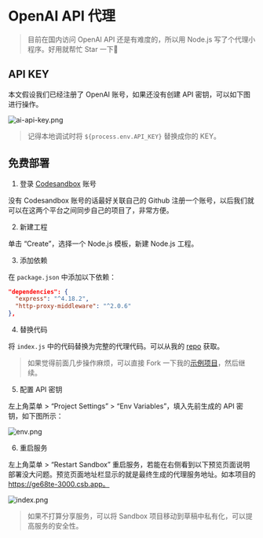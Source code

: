 # OpenAI API 代理 

> 目前在国内访问 OpenAI API 还是有难度的，所以用 Node.js 写了个代理小程序。好用就帮忙 Star 一下🙌

## API KEY

本文假设我们已经注册了 OpenAI 账号，如果还没有创建 API 密钥，可以如下图进行操作。

![ai-api-key.png](https://51fe.site/uploads/2301/ai-api-key.png)

> 记得本地调试时将 `${process.env.API_KEY}` 替换成你的 KEY。

## 免费部署

1. 登录 [Codesandbox](https://codesandbox.io/) 账号

没有 Codesandbox 账号的话最好关联自己的 Github 注册一个账号，以后我们就可以在这两个平台之间同步自己的项目了，非常方便。

2. 新建工程

单击 “Create”，选择一个 Node.js 模板，新建 Node.js 工程。

3. 添加依赖

在 `package.json` 中添加以下依赖：

```json
"dependencies": {
  "express": "^4.18.2",
  "http-proxy-middleware": "^2.0.6"
},
```

4. 替换代码

将 `index.js` 中的代码替换为完整的代理代码。可以从我的 [repo](https://github.com/51fe/openai-proxy/blob/master/index.js) 获取。

> 如果觉得前面几步操作麻烦，可以直接 Fork 一下我的[示例项目](https://codesandbox.io/p/sandbox/openai-proxy-ge68te)，然后继续。

5. 配置 API 密钥

左上角菜单 > “Project Settings” > “Env Variables”，填入先前生成的 API 密钥，如下图所示：

![env.png](https://51fe.site/uploads/2304/env.png)

6. 重启服务

左上角菜单 > “Restart Sandbox” 重启服务，若能在右侧看到以下预览页面说明部署没大问题。预览页面地址栏显示的就是最终生成的代理服务地址。如本项目的 https://ge68te-3000.csb.app。

![index.png](https://51fe.site/uploads/2304/index.png)

> 如果不打算分享服务，可以将 Sandbox 项目移动到草稿中私有化，可以提高服务的安全性。
